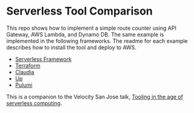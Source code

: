 # Serverless Tool Comparison

This repo shows how to implement a simple route counter using API Gateway, AWS Lambda, and Dynamo DB. The same example is implemented in the following frameworks. The readme for each example describes how to install the tool and deploy to AWS.

- [Serverless Framework](./serverless)
- [Terraform](./terraform)
- [Claudia](./claudia)
- [Up](./up)
- [Pulumi](./pulumi)

This is a companion to the Velocity San Jose talk, [Tooling in the age of serverless computing](https://conferences.oreilly.com/velocity/vl-ca/public/schedule/detail/67950).
